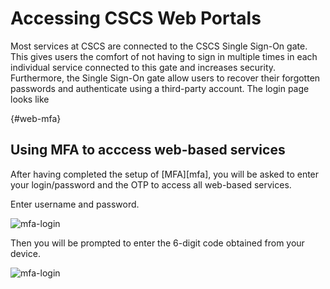 # Accessing CSCS Web Portals

Most services at CSCS are connected to the CSCS Single Sign-On gate.
This gives users the comfort of not having to sign in multiple times in each individual service connected to this gate and increases security.
Furthermore, the Single Sign-On gate allow users to recover their forgotten passwords and authenticate using a third-party account. The login page looks like

[](){#web-mfa}
## Using MFA to acccess web-based services

After having completed the setup of [MFA][mfa], you will be asked to enter your login/password and the OTP to access all web-based services.

Enter username and password.

![mfa-login](../images/access/mfa-web-login.png)

Then you will be prompted to enter the 6-digit code obtained from your device.

![mfa-login](../images/access/mfa-otp-prompt.png)

